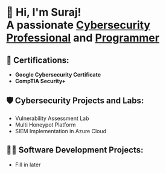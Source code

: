 <h1>👋 Hi, I'm Suraj! <br/> A passionate <a href="https://www.linkedin.com/in/surajdean/">Cybersecurity Professional</a> and <a href="https://github.com/surajdean">Programmer</a></h1>

<h2>📜 Certifications:</h2>

- <b>Google Cybersecurity Certificate</b>
- <b>CompTIA Security+ </b>

<h2>🛡️ Cybersecurity Projects and Labs:</h2>

- Vulnerability Assessment Lab
- Multi Honeypot Platform
- SIEM Implementation in Azure Cloud

<h2>👨‍💻 Software Development Projects:</h2>

- Fill in later


